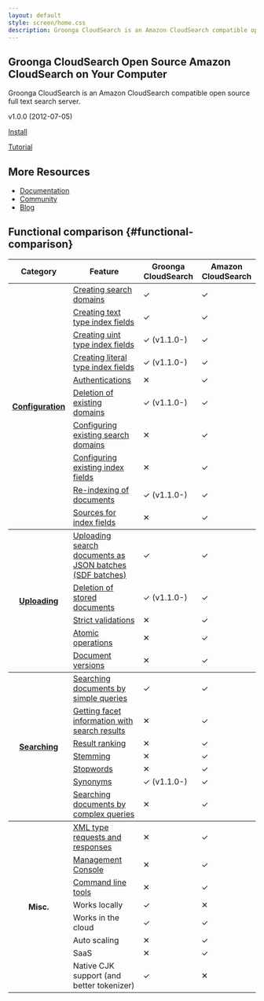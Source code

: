 ```yaml
---
layout: default
style: screen/home.css
description: Groonga CloudSearch is an Amazon CloudSearch compatible open source full text search server.
---
```


<section id="cover">
  <h1><span class="main-title">Groonga CloudSearch</span>
      <span class="sub-title">Open Source Amazon CloudSearch on Your Computer</span></h1>

  <p id="description">Groonga CloudSearch is an Amazon CloudSearch
     compatible open source full text search server.</p>

  <div id="featured">
    <p id="version"><span id="version-number">v1.0.0</span>
                    <span id="release-date">(2012-07-05)</span></p>
    <p id="install"><a href="docs/install/">Install</a></p>
    <p id="tutorial"><a href="docs/tutorial/">Tutorial</a></p>
  </div>
</section>


<section id="more-resources">
  <h2>More Resources</h2>
  <ul>
    <li><a href="/docs/">Documentation</a></li>
    <li><a href="/community/">Community</a></li>
    <li><a href="/blog/">Blog</a></li>
  </ul>
</section>


## Functional comparison {#functional-comparison}

<table id="functional-comparison-table">
  <thead>
  <tr>
    <th>Category</th>
    <th>Feature</th>
    <th>Groonga CloudSearch</th>
    <th>Amazon CloudSearch</th>
  </tr>
  </thead>

  <tbody id="functional-comparison-configuration">
  <tr>
    <th rowspan="11"><a href="http://docs.amazonwebservices.com/cloudsearch/latest/developerguide/ConfigAPI.html">Configuration</a></th>
    <td><a href="http://docs.amazonwebservices.com/cloudsearch/latest/developerguide/creatingdomains.html">Creating search domains</a></td>
    <td class="functional-ok">&#x2713;</td><td class="functional-ok">&#x2713;</td>
  </tr>
  <tr>
    <td><a href="http://docs.amazonwebservices.com/cloudsearch/latest/developerguide/configureindexfields.html">Creating text type index fields</a></td>
    <td class="functional-ok">&#x2713;</td><td class="functional-ok">&#x2713;</td>
  </tr>
  <tr>
    <td><a href="http://docs.amazonwebservices.com/cloudsearch/latest/developerguide/configureindexfields.html">Creating uint type index fields</a></td>
    <td class="functional-ok">&#x2713; (v1.1.0-)</td><td class="functional-ok">&#x2713;</td>
  </tr>
  <tr>
    <td><a href="http://docs.amazonwebservices.com/cloudsearch/latest/developerguide/configureindexfields.html">Creating literal type index fields</a></td>
    <td class="functional-ok">&#x2713; (v1.1.0-)</td><td class="functional-ok">&#x2713;</td>
  </tr>
  <tr>
    <td><a href="http://docs.amazonwebservices.com/cloudsearch/latest/developerguide/requestauth.html">Authentications</a></td>
    <td class="functional-ng">&#x2715;</td><td class="functional-ok">&#x2713;</td>
  </tr>
  <tr>
    <td><a href="http://docs.amazonwebservices.com/cloudsearch/latest/developerguide/deletedomain.html">Deletion of existing domains</a></td>
    <td class="functional-ok">&#x2713; (v1.1.0-)</td><td class="functional-ok">&#x2713;</td>
  </tr>
  <tr>
    <td><a href="http://docs.amazonwebservices.com/cloudsearch/latest/developerguide/configureaccess.html">Configuring existing search domains</a></td>
    <td class="functional-ng">&#x2715;</td><td class="functional-ok">&#x2713;</td>
  </tr>
  <tr>
    <td><a href="http://docs.amazonwebservices.com/cloudsearch/latest/developerguide/configureindexfields.html">Configuring existing index fields</a></td>
    <td class="functional-ng">&#x2715;</td><td class="functional-ok">&#x2713;</td>
  </tr>
  <tr>
    <td><a href="http://docs.amazonwebservices.com/cloudsearch/latest/developerguide/indexing.html">Re-indexing of documents</a></td>
    <td class="functional-ok">&#x2713; (v1.1.0-)</td><td class="functional-ok">&#x2713;</td>
  </tr>
  <tr>
    <td><a href="http://docs.amazonwebservices.com/cloudsearch/latest/developerguide/addsourcefield.html">Sources for index fields</a></td>
    <td class="functional-ng">&#x2715;</td><td class="functional-ok">&#x2713;</td>
  </tr>
  </tbody>

  <tbody id="functional-comparison-uploading">
  <tr>
    <th rowspan="5"><a href="http://docs.amazonwebservices.com/cloudsearch/latest/developerguide/DocSvcAPI.html">Uploading</a></th>
    <td><a href="http://docs.amazonwebservices.com/cloudsearch/latest/developerguide/senddata.html">Uploading search documents as JSON batches (SDF batches)</a></td>
    <td class="functional-ok">&#x2713;</td><td class="functional-ok">&#x2713;</td>
  </tr>
  <tr>
    <td><a href="http://docs.amazonwebservices.com/cloudsearch/latest/developerguide/deldocs.html">Deletion of stored documents</a></td>
    <td class="functional-ok">&#x2713; (v1.1.0-)</td><td class="functional-ok">&#x2713;</td>
  </tr>
  <tr>
    <td><a href="http://docs.amazonwebservices.com/cloudsearch/latest/developerguide/Limits.html">Strict validations</a></td>
    <td class="functional-ng">&#x2715;</td><td class="functional-ok">&#x2713;</td>
  </tr>
  <tr>
    <td><a href="http://docs.amazonwebservices.com/cloudsearch/latest/developerguide/creatingsdf.html">Atomic operations</a></td>
    <td class="functional-ng">&#x2715;</td><td class="functional-ok">&#x2713;</td>
  </tr>
  <tr>
    <td><a href="http://docs.amazonwebservices.com/cloudsearch/latest/developerguide/versioning.html">Document versions</a></td>
    <td class="functional-ng">&#x2715;</td><td class="functional-ok">&#x2713;</td>
  </tr>
  </tbody>

  <tbody id="functional-comparison-searching">
  <tr>
    <th rowspan="7"><a href="http://docs.amazonwebservices.com/cloudsearch/latest/developerguide/SearchAPI.html">Searching</a></th>
    <td><a href="http://docs.amazonwebservices.com/cloudsearch/latest/developerguide/simplesearches.html">Searching documents by simple queries</a></td>
    <td class="functional-ok">&#x2713;</td><td class="functional-ok">&#x2713;</td>
  </tr>
  <tr>
    <td><a href="http://docs.amazonwebservices.com/cloudsearch/latest/developerguide/faceting.html">Getting facet information with search results</a></td>
    <td class="functional-ng">&#x2715;</td><td class="functional-ok">&#x2713;</td>
  </tr>
  <tr>
    <td><a href="http://docs.amazonwebservices.com/cloudsearch/latest/developerguide/tuneranking.html">Result ranking</a></td>
    <td class="functional-ng">&#x2715;</td><td class="functional-ok">&#x2713;</td>
  </tr>
  <tr>
    <td><a href="http://docs.amazonwebservices.com/cloudsearch/latest/developerguide/stemmingopts.html">Stemming</a></td>
    <td class="functional-ng">&#x2715;</td><td class="functional-ok">&#x2713;</td>
  </tr>
  <tr>
    <td><a href="http://docs.amazonwebservices.com/cloudsearch/latest/developerguide/stoppingopts.html">Stopwords</a></td>
    <td class="functional-ng">&#x2715;</td><td class="functional-ok">&#x2713;</td>
  </tr>
  <tr>
    <td><a href="http://docs.amazonwebservices.com/cloudsearch/latest/developerguide/synonymopts.html">Synonyms</a></td>
    <td class="functional-ok">&#x2713; (v1.1.0-)</td><td class="functional-ok">&#x2713;</td>
  </tr>
  <tr>
    <td><a href="http://docs.amazonwebservices.com/cloudsearch/latest/developerguide/searching.html">Searching documents by complex queries</a></td>
    <td class="functional-ng">&#x2715;</td><td class="functional-ok">&#x2713;</td>
  </tr>
  </tbody>

  <tbody id="functional-comparison-misc">
  <tr>
    <th rowspan="8">Misc.</th>
    <td><a href="http://docs.amazonwebservices.com/cloudsearch/latest/developerguide/DocumentsBatch.XML.html">XML type requests and responses</a></td>
    <td class="functional-ng">&#x2715;</td><td class="functional-ok">&#x2713;</td>
  </tr>
  <tr>
    <td><a href="https://console.aws.amazon.com/cloudsearch/home/">Management Console</a></td>
    <td class="functional-ng">&#x2715;</td><td class="functional-ok">&#x2713;</td>
  </tr>
  <tr>
    <td><a href="http://docs.amazonwebservices.com/cloudsearch/latest/developerguide/SvcCLT.html">Command line tools</a></td>
    <td class="functional-ng">&#x2715;</td><td class="functional-ok">&#x2713;</td>
  </tr>
  <tr>
    <td>Works locally</td>
    <td class="functional-ok">&#x2713;</td><td class="functional-ng">&#x2715;</td>
  </tr>
  <tr>
    <td>Works in the cloud</td>
    <td class="functional-ok">&#x2713;</td><td class="functional-ok">&#x2713;</td>
  </tr>
  <tr>
    <td>Auto scaling</td>
    <td class="functional-ng">&#x2715;</td><td class="functional-ok">&#x2713;</td>
  </tr>
  <tr>
    <td>SaaS</td>
    <td class="functional-ng">&#x2715;</td><td class="functional-ok">&#x2713;</td>
  </tr>
  <tr>
    <td>Native CJK support (and better tokenizer)</td>
    <td class="functional-ok">&#x2713;</td><td class="functional-ng">&#x2715;</td>
  </tr>
  </tbody>
</table>
